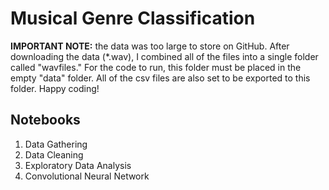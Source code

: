 # Musical Genre Classification
**IMPORTANT NOTE:** the data was too large to store on GitHub.
After downloading the data (*.wav), I combined all of the files into a single folder called "wavfiles." For the code to run, this folder must be placed in the empty "data" folder. All of the csv files are also set to be exported to this folder. Happy coding!

## Notebooks
1. Data Gathering
2. Data Cleaning
3. Exploratory Data Analysis
4. Convolutional Neural Network


